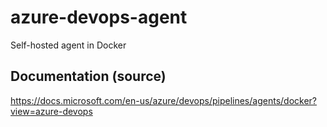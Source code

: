 # azure-devops-agent
Self-hosted agent in Docker

## Documentation (source)
https://docs.microsoft.com/en-us/azure/devops/pipelines/agents/docker?view=azure-devops